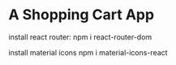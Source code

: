 # A Shopping Cart App

install react router:
npm i react-router-dom

install material icons
npm i material-icons-react
